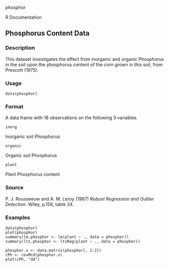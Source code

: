 phosphor

R Documentation

## Phosphorus Content Data

### Description

This dataset investigates the effect from inorganic and organic Phosphorus in
the soil upon the phosphorus content of the corn grown in this soil, from
Prescott (1975).

### Usage

    data(phosphor)

### Format

A data frame with 18 observations on the following 3 variables.

`inorg`

Inorganic soil Phosphorus

`organic`

Organic soil Phosphorus

`plant`

Plant Phosphorus content

### Source

P. J. Rousseeuw and A. M. Leroy (1987) _Robust Regression and Outlier
Detection._ Wiley, p.156, table 24.

### Examples

    
    data(phosphor)
    plot(phosphor)
    summary(lm.phosphor <- lm(plant ~ ., data = phosphor))
    summary(lts.phosphor <- ltsReg(plant ~ ., data = phosphor))
    
    phosphor.x <- data.matrix(phosphor[, 1:2])
    cPh <- covMcd(phosphor.x)
    plot(cPh, "dd")

